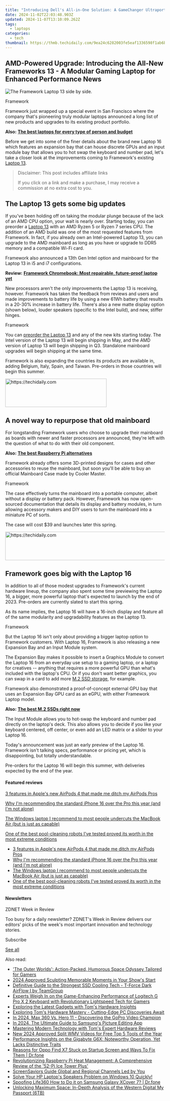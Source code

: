 ```yaml
---
title: "Introducing Dell's All-in-One Solution: A GameChanger Ultraportable Gaming Laptop Ideal for Work and Play Insights"
date: 2024-11-02T22:03:48.903Z
updated: 2024-11-07T13:10:09.262Z
tags:
  - laptops
categories:
  - tech
thumbnail: https://thmb.techidaily.com/9ea24c6282003fe5eaf1336598f1ab6b49832d478e258a2b3fdb222135f271e5.jpg
---
```


## AMD-Powered Upgrade: Introducing the All-New Frameworks 13 - A Modular Gaming Laptop for Enhanced Performance  News

![The Framework Laptop 13 side by side.](https://www.zdnet.com/a/img/resize/92c0774f0ff7ec8b590771890c069a475f0d015b/2023/03/23/7450bf5e-f826-4138-ac55-fccc95d36e7f/framework-laptop-13-side-by-side.jpg?auto=webp&width=1280)

Framework

Framework just wrapped up a special event in San Francisco where the company that's pioneering truly modular laptops announced a long list of new products and upgrades to its existing product portfolio. 

**Also:** [**The best laptops for every type of person and budget**](https://www.zdnet.com/article/best-laptop/)

Before we get into some of the finer details about the brand new Laptop 16 which features an expansion bay that can house discrete GPUs and an input module bay that allows you to hot swap the keyboard and number pad, let's take a closer look at the improvements coming to Framework's existing [Laptop 13](https://frame.work/laptop-12-gen-intel). 

>  Disclaimer: This post includes affiliate links
>
>  If you click on a link and make a purchase, I may receive a commission at no extra cost to you.
>

## The Laptop 13 gets some big updates

If you've been holding off on taking the modular plunge because of the lack of an AMD CPU option, your wait is nearly over. Starting today, you can preorder a [Laptop 13](https://frame.work/laptop-12-gen-intel) with an AMD Ryzen 5 or Ryzen 7 series CPU. The addition of an AMD build was one of the most requested features from Framework. In fact, if you already own an Intel-powered Laptop 13, you can upgrade to the AMD mainboard as long as you have or upgrade to DDR5 memory and a compatible Wi-Fi card. 

Framework also announced a 13th Gen Intel option and mainboard for the Laptop 13 in i5 and i7 configurations. 

**Review:** [**Framework Chromebook: Most repairable, future-proof laptop yet**](https://www.zdnet.com/article/framework-chromebook-review-the-most-repairable-future-proof-laptop-yet/)

New processors aren't the only improvements the Laptop 13 is receiving, however. Framework has taken the feedback from reviews and users and made improvements to battery life by using a new 61Wh battery that results in a 20-30% increase in battery life. There's also a new matte display option (shown below), louder speakers (specific to the Intel build), and new, stiffer hinges. 

Framework

You can [preorder the Laptop 13](https://frame.work/marketplace) and any of the new kits starting today. The Intel version of the Laptop 13 will begin shipping in May, and the AMD version of Laptop 13 will begin shipping in Q3\. Standalone mainboard upgrades will begin shipping at the same time. 

Framework is also expanding the countries its products are available in, adding Belgium, Italy, Spain, and Taiwan. Pre-orders in those countries will begin this summer. 

<!-- affiliate ads begin -->
<a href="https://wigfever.sjv.io/c/5597632/2014850/22899" target="_top" id="2014850">
  <img src="//a.impactradius-go.com/display-ad/22899-2014850" border="0" alt="https://techidaily.com" width="320" height="90"/>
</a>
<img height="0" width="0" src="https://wigfever.sjv.io/i/5597632/2014850/22899" style="position:absolute;visibility:hidden;" border="0" />
<!-- affiliate ads end -->

## A novel way to repurpose that old mainboard

For longstanding Framework users who choose to upgrade their mainboard as boards with newer and faster processors are announced, they're left with the question of what to do with their old component. 

**Also:** [**The best Raspberry Pi alternatives**](https://www.zdnet.com/article/best-raspberry-pi-alternative/)

Framework already offers some 3D-printed designs for cases and other accessories to reuse the mainboard, but soon you'll be able to buy an official Mainboard Case made by Cooler Master. 

Framework

The case effectively turns the mainboard into a portable computer, albeit without a display or battery pack. However, Framework has now open-sourced documentation that details its display and battery modules, in turn allowing accessory makers and DIY users to turn the mainboard into a miniature PC of sorts. 

The case will cost $39 and launches later this spring. 

<!-- affiliate ads begin -->
<a href="https://appsumo.8odi.net/c/5597632/2100541/7443" target="_top" id="2100541">
  <img src="//a.impactradius-go.com/display-ad/7443-2100541" border="0" alt="https://techidaily.com" width="728" height="90"/>
</a>
<img height="0" width="0" src="https://appsumo.8odi.net/i/5597632/2100541/7443" style="position:absolute;visibility:hidden;" border="0" />
<!-- affiliate ads end -->

## Framework goes big with the Laptop 16

In addition to all of those modest upgrades to Framework's current hardware lineup, the company also spent some time previewing the Laptop 16, a bigger, more powerful laptop that's expected to launch by the end of 2023\. Pre-orders are currently slated to start this spring. 

As its name implies, the Laptop 16 will have a 16-inch display and feature all of the same modularity and upgradability features as the Laptop 13\. 

Framework

But the Laptop 16 isn't only about providing a bigger laptop option to Framework customers. With Laptop 16, Framework is also releasing a new Expansion Bay and an Input Module system. 

The Expansion Bay makes it possible to insert a Graphics Module to convert the Laptop 16 from an everyday use setup to a gaming laptop, or a laptop for creatives -- anything that requires a more powerful GPU than what's included with the laptop's CPU. Or if you don't want better graphics, you can swap in a card to add more [M.2 SSD storage](https://www.zdnet.com/article/best-m2-ssd/), for example. 

Framework also demonstrated a proof-of-concept external GPU bay that uses an Expansion Bay GPU card as an eGPU, with either Framework Laptop model. 

**Also:** [**The best M.2 SSDs right now**](https://www.zdnet.com/article/best-m2-ssd/)

The Input Module allows you to hot-swap the keyboard and number pad directly on the laptop's deck. This also allows you to decide if you like your keyboard centered, off center, or even add an LED matrix or a slider to your Laptop 16\. 

Today's announcement was just an early preview of the Laptop 16\. Framework isn't talking specs, performance or pricing yet, which is disappointing, but totally understandable. 

Pre-orders for the Laptop 16 will begin this summer, with deliveries expected by the end of the year. 

#### Featured reviews

[3 features in Apple's new AirPods 4 that made me ditch my AirPods Pros](https://www.zdnet.com/article/3-features-in-apples-new-airpods-4-that-made-me-ditch-my-airpods-pros/ "3 features in Apple's new AirPods 4 that made me ditch my AirPods Pros")

[Why I'm recommending the standard iPhone 16 over the Pro this year (and I'm not alone)](https://www.zdnet.com/article/why-im-recommending-the-standard-iphone-16-over-the-pro-this-year-and-im-not-alone/ "Why I'm recommending the standard iPhone 16 over the Pro this year (and I'm not alone)")

[The Windows laptop I recommend to most people undercuts the MacBook Air (but is just as capable)](https://www.zdnet.com/article/the-windows-laptop-i-recommend-to-most-people-undercuts-the-macbook-air-but-is-just-as-capable/ "The Windows laptop I recommend to most people undercuts the MacBook Air (but is just as capable)")

[One of the best pool-cleaning robots I've tested proved its worth in the most extreme conditions](https://www.zdnet.com/article/one-of-the-best-pool-cleaning-robots-ive-tested-is-450-off-for-prime-day/ "One of the best pool-cleaning robots I've tested proved its worth in the most extreme conditions")

* [3 features in Apple's new AirPods 4 that made me ditch my AirPods Pros](https://www.zdnet.com/article/3-features-in-apples-new-airpods-4-that-made-me-ditch-my-airpods-pros/ "3 features in Apple's new AirPods 4 that made me ditch my AirPods Pros")
* [Why I'm recommending the standard iPhone 16 over the Pro this year (and I'm not alone)](https://www.zdnet.com/article/why-im-recommending-the-standard-iphone-16-over-the-pro-this-year-and-im-not-alone/ "Why I'm recommending the standard iPhone 16 over the Pro this year (and I'm not alone)")
* [The Windows laptop I recommend to most people undercuts the MacBook Air (but is just as capable)](https://www.zdnet.com/article/the-windows-laptop-i-recommend-to-most-people-undercuts-the-macbook-air-but-is-just-as-capable/ "The Windows laptop I recommend to most people undercuts the MacBook Air (but is just as capable)")
* [One of the best pool-cleaning robots I've tested proved its worth in the most extreme conditions](https://www.zdnet.com/article/one-of-the-best-pool-cleaning-robots-ive-tested-is-450-off-for-prime-day/ "One of the best pool-cleaning robots I've tested proved its worth in the most extreme conditions")

#### Newsletters

ZDNET Week in Review

Too busy for a daily newsletter? ZDNET's Week in Review delivers our editors' picks of the week's most important innovation and technology stories.

 Subscribe

[See all](https://www.zdnet.com/newsletters/)

<ins class="adsbygoogle"
     style="display:block"
     data-ad-format="autorelaxed"
     data-ad-client="ca-pub-7571918770474297"
     data-ad-slot="1223367746"></ins>

<ins class="adsbygoogle"
     style="display:block"
     data-ad-client="ca-pub-7571918770474297"
     data-ad-slot="8358498916"
     data-ad-format="auto"
     data-full-width-responsive="true"></ins>

<span class="atpl-alsoreadstyle">Also read:</span>
<div><ul>
<li><a href="https://buynow-tips.techidaily.com/the-outer-worlds-action-packed-humorous-space-odyssey-tailored-for-gamers/"><u>'The Outer Worlds': Action-Packed, Humorous Space Odyssey Tailored for Gamers</u></a></li>
<li><a href="https://extra-approaches.techidaily.com/2024-approved-sculpting-memorable-moments-in-your-shows-start/"><u>2024 Approved Sculpting Memorable Moments in Your Show's Start</u></a></li>
<li><a href="https://hardware-reviews.techidaily.com/definitive-guide-to-the-strongest-ssd-cooling-tech-t-force-dark-airflow-i-by-teamgroup/"><u>Definitive Guide to the Strongest SSD Cooling Tech - T-Force Dark AirFlow I by TeamGroup</u></a></li>
<li><a href="https://hardware-reviews.techidaily.com/experts-weigh-in-on-the-game-enhancing-performance-of-logitech-g-pro-x-2-keyboard-with-revolutionary-lightspeed-tech-for-gamers/"><u>Experts Weigh In on the Game-Enhancing Performance of Logitech G Pro X 2 Keyboard with Revolutionary Lightspeed Tech for Gamers</u></a></li>
<li><a href="https://hardware-reviews.techidaily.com/exploring-the-latest-gadgets-with-toms-hardware-insights/"><u>Exploring the Latest Gadgets with Tom's Hardware Insights</u></a></li>
<li><a href="https://hardware-reviews.techidaily.com/1723341757005-exploring-toms-hardware-mastery-cutting-edge-pc-discoveries-await/"><u>Exploring Tom's Hardware Mastery - Cutting-Edge PC Discoveries Await</u></a></li>
<li><a href="https://extra-skills.techidaily.com/in-2024-max-360-vs-hero-11-discovering-the-gopro-video-champion/"><u>In 2024, Max 360 Vs. Hero 11 - Discovering the GoPro Video Champion</u></a></li>
<li><a href="https://some-tips.techidaily.com/in-2024-the-ultimate-guide-to-samsungs-picture-editing-app/"><u>In 2024, The Ultimate Guide to Samsung's Picture Editing App</u></a></li>
<li><a href="https://hardware-reviews.techidaily.com/mastering-modern-technology-with-toms-expert-hardware-reviews/"><u>Mastering Modern Technology with Tom's Expert Hardware Reviews</u></a></li>
<li><a href="https://ai-video-apps.techidaily.com/new-2024-approved-split-wmv-videos-for-free-top-5-tools-of-the-year/"><u>New 2024 Approved Split WMV Videos for Free Top 5 Tools of the Year</u></a></li>
<li><a href="https://hardware-reviews.techidaily.com/performance-insights-on-the-gigabyte-g6x-noteworthy-operation-yet-lacks-distinctive-traits/"><u>Performance Insights on the Gigabyte G6X: Noteworthy Operation, Yet Lacks Distinctive Traits</u></a></li>
<li><a href="https://fix-guide.techidaily.com/reasons-for-oppo-find-x7-stuck-on-startup-screen-and-ways-to-fix-them-drfone-by-drfone-fix-android-problems-fix-android-problems/"><u>Reasons for Oppo Find X7 Stuck on Startup Screen and Ways To Fix Them | Dr.fone</u></a></li>
<li><a href="https://hardware-reviews.techidaily.com/revolutionizing-raspberry-pi-heat-management-a-comprehensive-review-of-the-52-pi-ice-tower-plus/"><u>Revolutionizing Raspberry Pi Heat Management: A Comprehensive Review of the '52-Pi Ice Tower Plus'</u></a></li>
<li><a href="https://fox-hovers.techidaily.com/screensaviors-guide-global-and-regional-channels-led-by-you/"><u>ScreenSaviors Guide Global and Regional Channels Led by You</u></a></li>
<li><a href="https://sound-issues.techidaily.com/1723016668375-solve-your-hp-laptops-speakers-problem-on-windows-10-quickly/"><u>Solve Your HP Laptop's Speakers Problem on Windows 10 Quickly!</u></a></li>
<li><a href="https://fake-location.techidaily.com/spoofing-life360-how-to-do-it-on-samsung-galaxy-xcover-7-drfone-by-drfone-virtual-android/"><u>Spoofing Life360 How to Do it on Samsung Galaxy XCover 7? | Dr.fone</u></a></li>
<li><a href="https://hardware-reviews.techidaily.com/unlocking-maximum-space-in-depth-analysis-of-the-western-digital-my-passport-6tb/"><u>Unlocking Maximum Space: In-Depth Analysis of the Western Digital My Passport (6TB)</u></a></li>
</ul></div>

